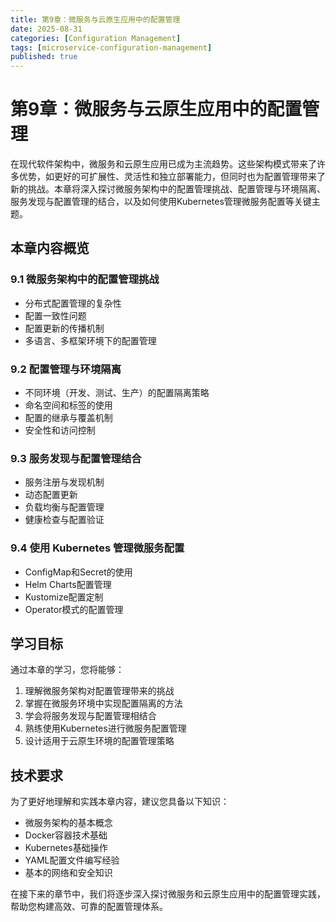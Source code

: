 ```yaml
---
title: 第9章：微服务与云原生应用中的配置管理
date: 2025-08-31
categories: [Configuration Management]
tags: [microservice-configuration-management]
published: true
---
```


# 第9章：微服务与云原生应用中的配置管理

在现代软件架构中，微服务和云原生应用已成为主流趋势。这些架构模式带来了许多优势，如更好的可扩展性、灵活性和独立部署能力，但同时也为配置管理带来了新的挑战。本章将深入探讨微服务架构中的配置管理挑战、配置管理与环境隔离、服务发现与配置管理的结合，以及如何使用Kubernetes管理微服务配置等关键主题。

## 本章内容概览

### 9.1 微服务架构中的配置管理挑战
- 分布式配置管理的复杂性
- 配置一致性问题
- 配置更新的传播机制
- 多语言、多框架环境下的配置管理

### 9.2 配置管理与环境隔离
- 不同环境（开发、测试、生产）的配置隔离策略
- 命名空间和标签的使用
- 配置的继承与覆盖机制
- 安全性和访问控制

### 9.3 服务发现与配置管理结合
- 服务注册与发现机制
- 动态配置更新
- 负载均衡与配置管理
- 健康检查与配置验证

### 9.4 使用 Kubernetes 管理微服务配置
- ConfigMap和Secret的使用
- Helm Charts配置管理
- Kustomize配置定制
- Operator模式的配置管理

## 学习目标

通过本章的学习，您将能够：

1. 理解微服务架构对配置管理带来的挑战
2. 掌握在微服务环境中实现配置隔离的方法
3. 学会将服务发现与配置管理相结合
4. 熟练使用Kubernetes进行微服务配置管理
5. 设计适用于云原生环境的配置管理策略

## 技术要求

为了更好地理解和实践本章内容，建议您具备以下知识：

- 微服务架构的基本概念
- Docker容器技术基础
- Kubernetes基础操作
- YAML配置文件编写经验
- 基本的网络和安全知识

在接下来的章节中，我们将逐步深入探讨微服务和云原生应用中的配置管理实践，帮助您构建高效、可靠的配置管理体系。